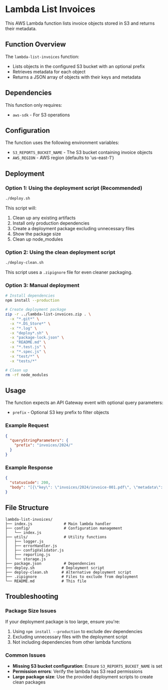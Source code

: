 # Lambda List Invoices

This AWS Lambda function lists invoice objects stored in S3 and returns their metadata.

## Function Overview

The `lambda-list-invoices` function:
- Lists objects in the configured S3 bucket with an optional prefix
- Retrieves metadata for each object
- Returns a JSON array of objects with their keys and metadata

## Dependencies

This function only requires:
- `aws-sdk` - For S3 operations

## Configuration

The function uses the following environment variables:
- `S3_REPORTS_BUCKET_NAME` - The S3 bucket containing invoice objects
- `AWS_REGION` - AWS region (defaults to 'us-east-1')

## Deployment

### Option 1: Using the deployment script (Recommended)

```bash
./deploy.sh
```

This script will:
1. Clean up any existing artifacts
2. Install only production dependencies
3. Create a deployment package excluding unnecessary files
4. Show the package size
5. Clean up node_modules

### Option 2: Using the clean deployment script

```bash
./deploy-clean.sh
```

This script uses a `.zipignore` file for even cleaner packaging.

### Option 3: Manual deployment

```bash
# Install dependencies
npm install --production

# Create deployment package
zip -r ../lambda-list-invoices.zip . \
  -x "*.git*" \
  -x "*.DS_Store*" \
  -x "*.log" \
  -x "deploy*.sh" \
  -x "package-lock.json" \
  -x "README.md" \
  -x "*.test.js" \
  -x "*.spec.js" \
  -x "test/*" \
  -x "tests/*"

# Clean up
rm -rf node_modules
```

## Usage

The function expects an API Gateway event with optional query parameters:
- `prefix` - Optional S3 key prefix to filter objects

### Example Request
```json
{
  "queryStringParameters": {
    "prefix": "invoices/2024/"
  }
}
```

### Example Response
```json
{
  "statusCode": 200,
  "body": "[{\"key\": \"invoices/2024/invoice-001.pdf\", \"metadata\": {\"company\": \"Example Corp\"}}]"
}
```

## File Structure

```
lambda-list-invoices/
├── index.js              # Main lambda handler
├── config/               # Configuration management
│   └── index.js
├── utils/                # Utility functions
│   ├── logger.js
│   ├── errorHandler.js
│   ├── configValidator.js
│   ├── reporting.js
│   └── storage.js
├── package.json          # Dependencies
├── deploy.sh            # Deployment script
├── deploy-clean.sh      # Alternative deployment script
├── .zipignore           # Files to exclude from deployment
└── README.md            # This file
```

## Troubleshooting

### Package Size Issues
If your deployment package is too large, ensure you're:
1. Using `npm install --production` to exclude dev dependencies
2. Excluding unnecessary files with the deployment script
3. Not including dependencies from other lambda functions

### Common Issues
- **Missing S3 bucket configuration**: Ensure `S3_REPORTS_BUCKET_NAME` is set
- **Permission errors**: Verify the lambda has S3 read permissions
- **Large package size**: Use the provided deployment scripts to create clean packages 